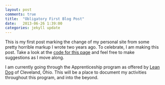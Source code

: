 ```yaml
---
layout: post
comments: true
title: 	"Obligatory First Blog Post"
date: 	2013-06-26 1:39:00
categories: jekyll update
---
```


This is my first post marking the change of my personal site from some pretty horrible markup I wrote two years ago.
To celebrate, I am making this post.  Take a look at the [code for this page][carl-github] and feel free to make suggestions as I move along.

I am currently going through the Apprenticeship program as offered by [Lean Dog][leandog] of Cleveland, Ohio. This will be a place to document my activities throughout this program, and into the beyond.

[carl-github]: https://github.com/cshotwell
[leandog]: http://leandog.com
